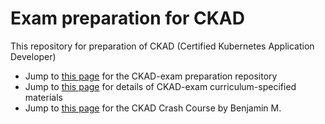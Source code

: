 # Exam preparation for CKAD
This repository for preparation of CKAD (Certified Kubernetes Application Developer)
- Jump to [this page](https://github.com/fahmifahim/kubernetes/blob/master/01.CKAD_exam_concepts_practices.md) for the CKAD-exam preparation repository
- Jump to [this page](https://github.com/fahmifahim/kubernetes/tree/master/01.kubernetes-in-action) for details of CKAD-exam curriculum-specified materials
- Jump to [this page](https://github.com/fahmifahim/kubernetes/tree/master/02.CKAD-preparation/ckad-crash-course) for the CKAD Crash Course by Benjamin M. 
